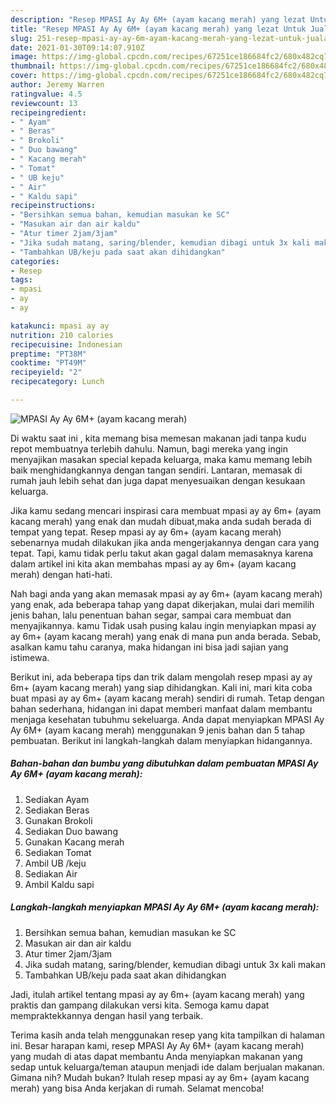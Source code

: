 ```yaml
---
description: "Resep MPASI Ay Ay 6M+ (ayam kacang merah) yang lezat Untuk Jualan"
title: "Resep MPASI Ay Ay 6M+ (ayam kacang merah) yang lezat Untuk Jualan"
slug: 251-resep-mpasi-ay-ay-6m-ayam-kacang-merah-yang-lezat-untuk-jualan
date: 2021-01-30T09:14:07.910Z
image: https://img-global.cpcdn.com/recipes/67251ce186684fc2/680x482cq70/mpasi-ay-ay-6m-ayam-kacang-merah-foto-resep-utama.jpg
thumbnail: https://img-global.cpcdn.com/recipes/67251ce186684fc2/680x482cq70/mpasi-ay-ay-6m-ayam-kacang-merah-foto-resep-utama.jpg
cover: https://img-global.cpcdn.com/recipes/67251ce186684fc2/680x482cq70/mpasi-ay-ay-6m-ayam-kacang-merah-foto-resep-utama.jpg
author: Jeremy Warren
ratingvalue: 4.5
reviewcount: 13
recipeingredient:
- " Ayam"
- " Beras"
- " Brokoli"
- " Duo bawang"
- " Kacang merah"
- " Tomat"
- " UB keju"
- " Air"
- " Kaldu sapi"
recipeinstructions:
- "Bersihkan semua bahan, kemudian masukan ke SC"
- "Masukan air dan air kaldu"
- "Atur timer 2jam/3jam"
- "Jika sudah matang, saring/blender, kemudian dibagi untuk 3x kali makan"
- "Tambahkan UB/keju pada saat akan dihidangkan"
categories:
- Resep
tags:
- mpasi
- ay
- ay

katakunci: mpasi ay ay 
nutrition: 210 calories
recipecuisine: Indonesian
preptime: "PT38M"
cooktime: "PT49M"
recipeyield: "2"
recipecategory: Lunch

---
```



![MPASI Ay Ay 6M+ (ayam kacang merah)](https://img-global.cpcdn.com/recipes/67251ce186684fc2/680x482cq70/mpasi-ay-ay-6m-ayam-kacang-merah-foto-resep-utama.jpg)

Di waktu  saat ini , kita memang bisa memesan makanan jadi tanpa kudu repot membuatnya terlebih dahulu. Namun, bagi mereka yang ingin menyajikan masakan special kepada keluarga, maka kamu memang lebih baik menghidangkannya dengan tangan sendiri. Lantaran, memasak di rumah jauh lebih sehat dan juga dapat menyesuaikan dengan kesukaan keluarga.

Jika kamu sedang mencari inspirasi cara membuat mpasi ay ay 6m+ (ayam kacang merah) yang enak dan mudah dibuat,maka anda sudah berada di tempat yang tepat. Resep mpasi ay ay 6m+ (ayam kacang merah)  sebenarnya mudah dilakukan jika anda mengerjakannya dengan cara yang tepat. Tapi, kamu tidak perlu takut akan gagal dalam memasaknya 
karena dalam artikel ini kita akan membahas mpasi ay ay 6m+ (ayam kacang merah) dengan hati-hati.  



Nah bagi anda yang akan memasak mpasi ay ay 6m+ (ayam kacang merah) yang enak, ada beberapa tahap yang dapat dikerjakan, mulai dari memilih jenis bahan, lalu penentuan bahan segar, sampai cara membuat dan menyajikannya. kamu Tidak usah pusing kalau ingin menyiapkan mpasi ay ay 6m+ (ayam kacang merah) yang enak di mana pun anda berada. Sebab, asalkan kamu  tahu caranya, maka hidangan ini bisa jadi sajian yang istimewa.

Berikut ini, ada beberapa tips dan trik dalam mengolah resep mpasi ay ay 6m+ (ayam kacang merah) yang siap dihidangkan. Kali ini, mari kita coba buat mpasi ay ay 6m+ (ayam kacang merah) sendiri di rumah. Tetap dengan bahan sederhana, hidangan ini dapat memberi manfaat dalam membantu menjaga kesehatan tubuhmu sekeluarga. Anda dapat menyiapkan MPASI Ay Ay 6M+ (ayam kacang merah) menggunakan 9 jenis bahan dan 5 tahap pembuatan. Berikut ini langkah-langkah dalam menyiapkan hidangannya.

<!--inarticleads1-->

##### Bahan-bahan dan bumbu yang dibutuhkan dalam pembuatan MPASI Ay Ay 6M+ (ayam kacang merah):

1. Sediakan  Ayam
1. Sediakan  Beras
1. Gunakan  Brokoli
1. Sediakan  Duo bawang
1. Gunakan  Kacang merah
1. Sediakan  Tomat
1. Ambil  UB /keju
1. Sediakan  Air
1. Ambil  Kaldu sapi




<!--inarticleads2-->

##### Langkah-langkah menyiapkan MPASI Ay Ay 6M+ (ayam kacang merah):

1. Bersihkan semua bahan, kemudian masukan ke SC
1. Masukan air dan air kaldu
1. Atur timer 2jam/3jam
1. Jika sudah matang, saring/blender, kemudian dibagi untuk 3x kali makan
1. Tambahkan UB/keju pada saat akan dihidangkan




Jadi, itulah artikel tentang  mpasi ay ay 6m+ (ayam kacang merah)  yang praktis dan gampang dilakukan versi kita. Semoga kamu dapat mempraktekkannya dengan hasil yang terbaik. 

Terima kasih anda telah menggunakan resep yang kita tampilkan di halaman ini. Besar harapan kami, resep  MPASI Ay Ay 6M+ (ayam kacang merah) yang mudah di atas dapat membantu Anda menyiapkan makanan yang sedap untuk keluarga/teman ataupun menjadi ide dalam berjualan makanan. Gimana nih? Mudah bukan? Itulah resep mpasi ay ay 6m+ (ayam kacang merah) yang bisa Anda kerjakan di rumah. Selamat mencoba!

